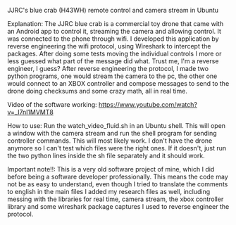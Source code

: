 JJRC's blue crab (H43WH) remote control and camera stream in Ubuntu

Explanation: The JJRC blue crab is a commercial toy drone that came with an Android app to control it, streaming the camera and allowing control. It was connected to the phone through wifi.
I developed this application by reverse engineering the wifi protocol, using Wireshark to intercept the packages. After doing some tests moving the individual controls I more or less guessed what part of the message did what.
Trust me, I'm a reverse engineer, I guess?
After reverse engineering the protocol, I made two python programs, one would stream the camera to the pc, the other one would connect to an XBOX controller and compose messages to send to the drone doing checksums and some crazy math, all in real time.

Video of the software working: https://www.youtube.com/watch?v=_I7nl1MVMT8

How to use: Run the watch_video_fluid.sh in an Ubuntu shell. This will open a window with the camera stream and run the shell program for sending controller commands.
This will most likely work. I don't have the drone anymore so I can't test which files were the right ones. If it doesn't, just run the two python lines inside the sh file separately and it should work.

Important note!!: This is a very old software project of mine, which I did before being a software developer professionally. This means the code may not be as easy to understand, even though I tried to translate the comments to english in the main files
I added my research files as well, including messing with the libraries for real time, camera stream, the xbox controller library and some wireshark package captures I used to reverse engineer the protocol.

